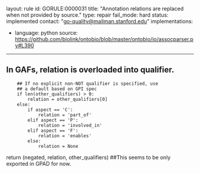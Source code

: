 layout: rule
id: GORULE:0000031
title: "Annotation relations are replaced when not provided by source."
type: repair
fail_mode: hard
status: implemented
contact: "go-quality@mailman.stanford.edu"
implementations:
  - language: python
    source: https://github.com/biolink/ontobio/blob/master/ontobio/io/assocparser.py#L390
---
## In GAFs, relation is overloaded into qualifier.
        ## If no explicit non-NOT qualifier is specified, use
        ## a default based on GPI spec
        if len(other_qualifiers) > 0:
            relation = other_qualifiers[0]
        else:
            if aspect == 'C':
                relation = 'part_of'
            elif aspect == 'P':
                relation = 'involved_in'
            elif aspect == 'F':
                relation = 'enables'
            else:
                relation = None
return (negated, relation, other_qualifiers)
##This seems to be only exported in GPAD for now. 